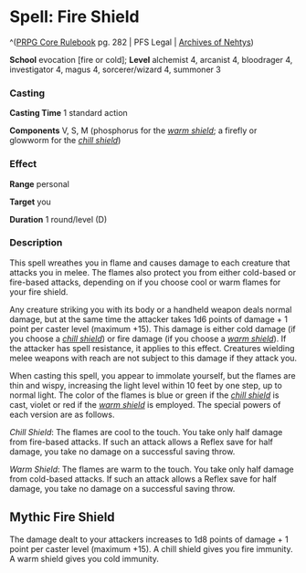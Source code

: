 # Spell: Fire Shield

^([PRPG Core Rulebook][ss-fire-shield] pg. 282 | PFS Legal | [Archives of Nehtys][sn-fire-shield])

**School** evocation [fire or cold]; **Level** alchemist 4, arcanist 4, bloodrager 4, investigator 4, magus 4, sorcerer/wizard 4, summoner 3

### Casting

**Casting Time** 1 standard action  

**Components** V, S, M (phosphorus for the _[warm shield]_; a firefly or glowworm for the _[chill shield]_)

### Effect

**Range** personal  

**Target** you  

**Duration** 1 round/level (D)

### Description

This spell wreathes you in flame and causes damage to each creature that attacks you in melee. The flames also protect you from either cold-based or fire-based attacks, depending on if you choose cool or warm flames for your fire shield.  

Any creature striking you with its body or a handheld weapon deals normal damage, but at the same time the attacker takes 1d6 points of damage + 1 point per caster level (maximum +15). This damage is either cold damage (if you choose a _[chill shield]_) or fire damage (if you choose a _[warm shield]_). If the attacker has spell resistance, it applies to this effect. Creatures wielding melee weapons with reach are not subject to this damage if they attack you.  

When casting this spell, you appear to immolate yourself, but the flames are thin and wispy, increasing the light level within 10 feet by one step, up to normal light. The color of the flames is blue or green if the _[chill shield]_ is cast, violet or red if the _[warm shield]_ is employed. The special powers of each version are as follows.  

_Chill Shield_: The flames are cool to the touch. You take only half damage from fire-based attacks. If such an attack allows a Reflex save for half damage, you take no damage on a successful saving throw.  

_Warm Shield_: The flames are warm to the touch. You take only half damage from cold-based attacks. If such an attack allows a Reflex save for half damage, you take no damage on a successful saving throw.

## Mythic Fire Shield

The damage dealt to your attackers increases to 1d8 points of damage + 1 point per caster level (maximum +15). A chill shield gives you fire immunity. A warm shield gives you cold immunity.

[ss-fire-shield]: http://paizo.com/pathfinderRPG/v57
[sn-fire-shield]: http://www.archivesofnethys.com/SpellDisplay.aspx?ItemName=Fire%20Shield
[chill shield]: http://www.archivesofnethys.com/SpellDisplay.aspx?ItemName=chill%20shield
[warm shield]: http://www.archivesofnethys.com/SpellDisplay.aspx?ItemName=warm%20shield